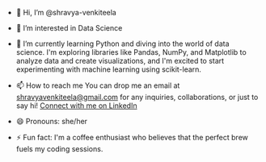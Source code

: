 - 👋 Hi, I’m @shravya-venkiteela
- 👀 I’m interested in Data Science
- 🌱 I’m currently learning Python and diving into the world of data science. I'm exploring libraries like Pandas, NumPy, and Matplotlib to analyze data and create visualizations, and I'm excited to start experimenting with machine learning using scikit-learn.
- 📫 How to reach me You can drop me an email at shravyavenkiteela@gmail.com for any inquiries, collaborations, or just to say hi! [Connect with me on LinkedIn](www.linkedin.com/in/shravya-venkiteela)

- 😄 Pronouns: she/her
- ⚡ Fun fact: I'm a coffee enthusiast who believes that the perfect brew fuels my coding sessions.

<!---
shravya-venkiteela/shravya-venkiteela is a ✨ special ✨ repository because its `README.md` (this file) appears on your GitHub profile.
You can click the Preview link to take a look at your changes.
--->
